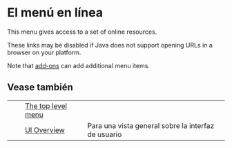 # El menú en línea #

This menu gives access to a set of online resources.

These links may be disabled if Java does not support opening URLs in a browser on your platform.

Note that [add-ons][] can add additional menu items.

## Vease también ##

<table> 
 <tbody>
  <tr>
   <td>&nbsp;&nbsp;&nbsp;&nbsp;</td>
   <td> <a href="HelpUiTlmenuTlmenu" rel="nofollow">The top level menu</a></td>
   <td></td>
  </tr> 
  <tr>
   <td>&nbsp;&nbsp;&nbsp;&nbsp;</td>
   <td> <a href="HelpUiOverview" rel="nofollow">UI Overview</a></td>
   <td>Para una vista general sobre la interfaz de usuario</td>
  </tr> 
 </tbody>
</table>


[add-ons]: HelpStartConceptsAddons